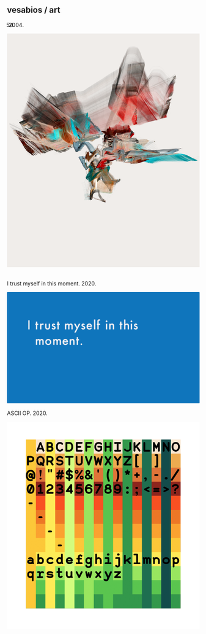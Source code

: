 ## vesabios / art



54.  2004.

<img src="img/54small.png" class="img-responsive" alt=""> 
<img src="img/054.jpg" class="img-responsive" alt=""> 



I trust myself in this moment.  2020.

<img src="img/i trust myself in this moment.png" class="img-responsive" alt=""> 


ASCII OP.  2020.

<img src="img/ASCIIOP.png" class="img-responsive" alt=""> 

